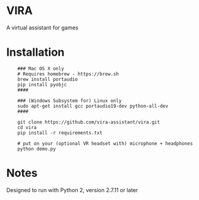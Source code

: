 VIRA
====
A virtual assistant for games

Installation
============
```
    ### Mac OS X only 
    # Requires homebrew - https://brew.sh
    brew install portaudio
    pip install pyobjc
    ####

    ### (Windows Subsystem for) Linux only
    sudo apt-get install gcc portaudio19-dev python-all-dev
    ####

    git clone https://github.com/vira-assistant/vira.git
    cd vira
    pip install -r requirements.txt

    # put on your (optional VR headset with) microphone + headphones
    python demo.py
```

Notes
=====
Designed to run with Python 2, version 2.7.11 or later
